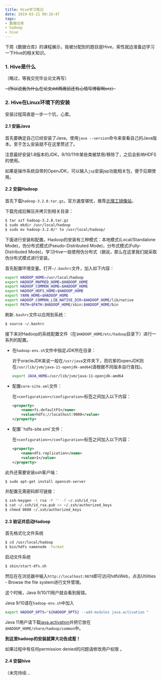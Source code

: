 ```yaml
---
title: Hive学习笔记
date: 2019-03-21 00:16:47
tags:
- 数据仓库
- hadoop
- hive
---
```


下周《数据仓库》的课程展示，我被分配到的题目是Hive，索性就边准备边学习一下Hive的相关知识。

### 1. Hive是什么

（略过，等我交完毕业论文再写）

~~（所以说我为什么在论文ddl两周前还有心情写博客啊orz）~~

### 2. Hive在Linux环境下的安装

安装过程简直是一步一个坑，心累。

#### 2.1 安装Java

首先要确定自己已经安装了Java，使用`java --version`命令来查看自己的Java版本。至于怎么安装就不在这里赘述了。

注意最好安装1.8版本的JDK，9/10/11中某些类被禁用/移除了，之后会影响HDFS的使用。

如果是操作系统自带的OpenJDK，可以输入`jsp`安装jsp功能相关包，便于后期使用。

#### 2.2 安装Hadoop

首先下载`hadoop-3.2.0.tar.gz`。官方速度堪忧，推荐[北理工镜像站](http://mirror.bit.edu.cn/apache/hadoop/common/stable/)。

下载完成后解压并拷贝到相关目录：

```bash
$ tar xzf hadoop-3.2.0.tar.gz
$ sudo mkdir /usr/local/hadoop
$ sudo mv hadoop-3.2.0/* to /usr/local/hadoop/
```

下面进行安装和配置。Hadoop的安装有三种模式：本地模式(Local/Standalone Mode)，伪分布式模式(Pseudo-Distributed Mode)，分布式模式(Fully-Distributed Mode)，学习Hive一般使用伪分布式（据说，那么在这里我们就采取伪分布式模式进行安装。

首先配置环境变量。打开`~/.bashrc`文件，加入如下内容：

```bash
export HADOOP_HOME=/usr/local/hadoop 
export HADOOP_MAPRED_HOME=$HADOOP_HOME 
export HADOOP_COMMON_HOME=$HADOOP_HOME 
export HADOOP_HDFS_HOME=$HADOOP_HOME 
export YARN_HOME=$HADOOP_HOME
export HADOOP_COMMON_LIB_NATIVE_DIR=$HADOOP_HOME/lib/native 
export PATH=$PATH:$HADOOP_HOME/sbin:$HADOOP_HOME/bin
```

刷新`.bashrc`文件以应用到系统：

```bash
$ source ~/.bashrc
```

 接下来对Hadoop的系统配置文件（在`$HADOOP_HOME/etc/hadoop`目录下）进行一系列的配置。

- 在`hadoop-env.sh`文件中指定JDK所在目录：

  对于oracleJDK来说一般在`/usr/java`文件夹下，而坑爹的openJDK则在`/usr/lib/jvm/java-11-openjdk-amd64`(请根据不同版本自行查找)。

  ```bash
  export JAVA_HOME=/usr/lib/jvm/java-11-openjdk-amd64
  ```

- 配置`core-site.xml`文件：

  在`<configuration></configuration>`标签之间加入以下内容：

  ```xml
  <property>
      <name>fs.defaultFS</name>
      <value>hdfs://localhost:9000</value>
  </property>
  ```

- 配置``hdfs-site.xml`文件：

  在`<configuration></configuration>`标签之间加入以下内容：

  ```xml
  <property>
      <name>dfs.replication</name>
      <value>1</value>
  </property>
  ```

此外还需要安装ssh客户端：

```bash
$ sudo apt-get install openssh-server
```

并配置无需密码即可链接：

```bash
$ ssh-keygen -t rsa -P '' -f ~/.ssh/id_rsa
$ cat ~/.ssh/id_rsa.pub >> ~/.ssh/authorized_keys
$ chmod 0600 ~/.ssh/authorized_keys
```



#### 2.3 验证并启动Hadoop

首先格式化文件系统

```bash
$ cd /usr/local/hadoop
$ bin/hdfs namenode -format
```

启动文件系统

```bash
$ sbin/start-dfs.sh
```

然后在在浏览器中输入`http://localhost:9870`即可访问hdfsWeb，点击Utilities - Browse the file system进行文件管理。

这个时候，Java 9/10/11用户就会看到报错。

Java 9/10请在`hadoop-env.sh`中加入

```bash
export HADOOP_OPTS="${HADOOP_OPTS} --add-modules java.activation "
```

Java 11用户请下载[java.activation](https://jcenter.bintray.com/javax/activation/javax.activation-api/1.2.0/javax.activation-api-1.2.0.jar)并把它放在`$HADOOP_HOME/share/hadoop/common`中。

**到这里hadoop的安装就算大功告成惹！**

如果过程中有任何permission denied的问题请修改用户权限 。

#### 2.4 安装hive

（未完待续...